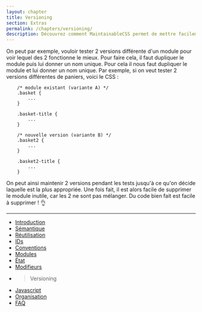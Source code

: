 ```yaml
---
layout: chapter
title: Versioning
section: Extras
permalink: /chapters/versioning/
description: Découvrez comment MaintainableCSS permet de mettre facilement en place l'A/B testing pour vos sites web.
---
```


On peut par exemple, vouloir tester 2 versions différente d'un module pour voir lequel des 2 fonctionne le mieux. Pour faire cela, il faut dupliquer le module puis lui donner un nom unique. Pour cela il nous faut dupliquer le module et lui donner un nom unique. Par exemple, si on veut tester 2 versions différentes de paniers, voici le CSS :

```
	/* module existant (variante A) */
	.basket {
		...
	}

	.basket-title {
		...
	}

	/* nouvelle version (variante B) */
	.basket2 {
		...
	}

	.basket2-title {
		...
	}
```

On peut ainsi maintenir 2 versions pendant les tests jusqu'à ce qu'on décide laquelle est la plus appropriée. Une fois fait, il est alors facile de supprimer le module inutile, car les 2 ne sont pas mélanger. Du code bien fait est facile à supprimer ! :ok_hand:

---
* [Introduction](https://github.com/naomiHauret/maintainablecss.com/blob/gh-pages/_chapters/01-introduction.md)
* [Sémantique](https://github.com/naomiHauret/maintainablecss.com/blob/gh-pages/_chapters/02-semantics.md)
* [Réutilisation](https://github.com/naomiHauret/maintainablecss.com/blob/gh-pages/_chapters/03-reuse.md)
* [IDs](https://github.com/naomiHauret/maintainablecss.com/blob/gh-pages/_chapters/04-ids.md)
* [Conventions](https://github.com/naomiHauret/maintainablecss.com/blob/gh-pages/_chapters/05-conventions.md)
* [Modules](https://github.com/naomiHauret/maintainablecss.com/blob/gh-pages/_chapters/06-modules.md)
* [État](https://github.com/naomiHauret/maintainablecss.com/blob/gh-pages/_chapters/07-state.md)
* [Modifieurs](https://github.com/naomiHauret/maintainablecss.com/blob/gh-pages/_chapters/08-modifiers.md)
* > Versioning
* [Javascript](https://github.com/naomiHauret/maintainablecss.com/blob/gh-pages/_chapters/10-javascript.md)
* [Organisation](https://github.com/naomiHauret/maintainablecss.com/blob/gh-pages/_chapters/11-organisation.md)
* [FAQ](https://github.com/naomiHauret/maintainablecss.com/blob/gh-pages/_chapters/12-faq.md)
